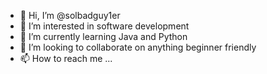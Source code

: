 - 👋 Hi, I’m @solbadguy1er
- 👀 I’m interested in software development
- 🌱 I’m currently learning Java and Python
- 💞️ I’m looking to collaborate on anything beginner friendly
- 📫 How to reach me ...

<!---
solbadguy1er/solbadguy1er is a ✨ special ✨ repository because its `README.md` (this file) appears on your GitHub profile.
You can click the Preview link to take a look at your changes.
--->
